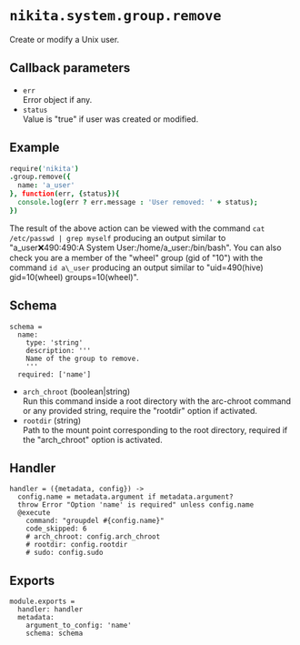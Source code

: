 
# `nikita.system.group.remove`

Create or modify a Unix user.

## Callback parameters

* `err`   
  Error object if any.
* `status`   
  Value is "true" if user was created or modified.

## Example

```coffee
require('nikita')
.group.remove({
  name: 'a_user'
}, function(err, {status}){
  console.log(err ? err.message : 'User removed: ' + status);
})
```

The result of the above action can be viewed with the command
`cat /etc/passwd | grep myself` producing an output similar to
"a\_user:x:490:490:A System User:/home/a\_user:/bin/bash". You can also check
you are a member of the "wheel" group (gid of "10") with the command
`id a\_user` producing an output similar to 
"uid=490(hive) gid=10(wheel) groups=10(wheel)".

## Schema

    schema =
      name:
        type: 'string'
        description: '''
        Name of the group to remove.
        '''
      required: ['name']

* `arch_chroot` (boolean|string)   
  Run this command inside a root directory with the arc-chroot command or any
  provided string, require the "rootdir" option if activated.
* `rootdir` (string)   
  Path to the mount point corresponding to the root directory, required if
  the "arch_chroot" option is activated.

## Handler

    handler = ({metadata, config}) ->
      config.name = metadata.argument if metadata.argument?
      throw Error "Option 'name' is required" unless config.name
      @execute
        command: "groupdel #{config.name}"
        code_skipped: 6
        # arch_chroot: config.arch_chroot
        # rootdir: config.rootdir
        # sudo: config.sudo

## Exports

    module.exports =
      handler: handler
      metadata:
        argument_to_config: 'name'
        schema: schema
